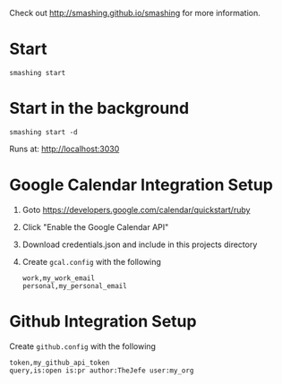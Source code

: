 Check out http://smashing.github.io/smashing for more information.

# Start

`smashing start`

# Start in the background

`smashing start -d`

Runs at: [http://localhost:3030](http://localhost:3030)

# Google Calendar Integration Setup

1. Goto https://developers.google.com/calendar/quickstart/ruby
2. Click "Enable the Google Calendar API"
3. Download credentials.json and include in this projects directory
4. Create `gcal.config` with the following

    ```
    work,my_work_email
    personal,my_personal_email
    ```

# Github Integration Setup

Create `github.config` with the following

```
token,my_github_api_token
query,is:open is:pr author:TheJefe user:my_org
```
